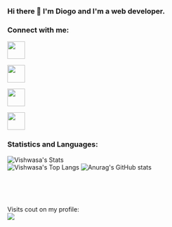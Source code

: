 ### Hi there 👋 I'm Diogo and I'm a web developer.


 ### Connect with me:

<a style="margin-right: 30px;" target="_blank" href="https://www.linkedin.com/in/diogolimas/"> <img width="40px" src="https://github.com/diogolimas/diogolimas/blob/main/img/linkedin.svg"> <a>
  
<a  target="_blank" href="mailto:diogo.libras43@gmail.com"> <img width="40px" src="https://github.com/diogolimas/diogolimas/blob/main/img/gmail.svg"> <a>
  
<a  target="_blank" href="https://instagram.com/diogolima.io"> <img  width="40px" src="https://github.com/diogolimas/diogolimas/blob/main/img/instagram.svg"> <a>
  
<a style="width: 40px;" target="_blank" href="https://diogolimas.github.io"> <img width="40px" src="https://github.com/diogolimas/diogolimas/blob/main/img/man.svg"> <a>




### **Statistics and Languages:**
![Vishwasa's Stats](https://github-readme-stats.vercel.app/api?username=diogolimas&count_private=true&hide_border=true&show_icons=true&hide_title=true&hide=stars)<br>
![Vishwasa's Top Langs](https://github-readme-stats.vercel.app/api/top-langs/?username=diogolimas&layout=compact&hide_border=true)
 ![Anurag's GitHub stats](https://github-readme-stats.vercel.app/api?username=diogolimas&count_private=true)
<p align="center">


<br > <br ><br >


<p align="left"> 
  Visits cout on my profile: <br/>
  <img src="https://profile-counter.glitch.me/diogolimas/count.svg">
</p>


<!--
**diogolimas/diogolimas** is a ✨ _special_ ✨ repository because its `README.md` (this file) appears on your GitHub profile.

Here are some ideas to get you started:

- 🔭 I’m currently working on ...
- 🌱 I’m currently learning ...
- 👯 I’m looking to collaborate on ...
- 🤔 I’m looking for help with ...
- 💬 Ask me about ...
- 📫 How to reach me: ...
- 😄 Pronouns: ...
- ⚡ Fun fact: ...
-->

